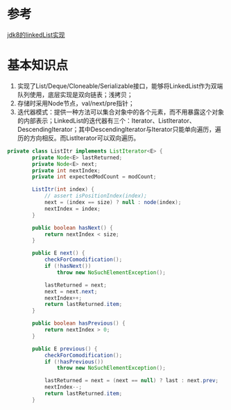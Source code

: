 # 参考
[jdk8的linkedList实现](http://www.tianxiaobo.com/2018/01/31/LinkedList-%E6%BA%90%E7%A0%81%E5%88%86%E6%9E%90-JDK-1-8/)
# 基本知识点
1. 实现了List/Deque/Cloneable/Serializable接口，能够将LinkedList作为双端队列使用，底层实现是双向链表；浅拷贝；
2. 存储时采用Node节点，val/next/pre指针；
3. 迭代器模式：提供一种方法可以集合对象中的各个元素，而不用暴露这个对象的内部表示；LinkedList的迭代器有三个：Iterator、ListIterator、DescendingIterator；其中DescendingIterator与Iterator只能单向遍历，遍历的方向相反。而ListIterator可以双向遍历。
```java
private class ListItr implements ListIterator<E> {
        private Node<E> lastReturned;
        private Node<E> next;
        private int nextIndex;
        private int expectedModCount = modCount;

        ListItr(int index) {
            // assert isPositionIndex(index);
            next = (index == size) ? null : node(index);
            nextIndex = index;
        }

        public boolean hasNext() {
            return nextIndex < size;
        }

        public E next() {
            checkForComodification();
            if (!hasNext())
                throw new NoSuchElementException();

            lastReturned = next;
            next = next.next;
            nextIndex++;
            return lastReturned.item;
        }

        public boolean hasPrevious() {
            return nextIndex > 0;
        }

        public E previous() {
            checkForComodification();
            if (!hasPrevious())
                throw new NoSuchElementException();

            lastReturned = next = (next == null) ? last : next.prev;
            nextIndex--;
            return lastReturned.item;
        }
```